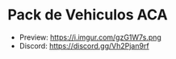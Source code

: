 # Pack de Vehiculos ACA

- Preview: https://i.imgur.com/gzG1W7s.png
- Discord: https://discord.gg/Vh2Pjan9rf
